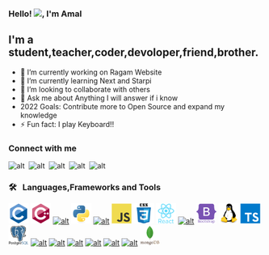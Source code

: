 ### Hello! <a href="https://www.gautamkrishnar.com/"><img src="https://media.giphy.com/media/hvRJCLFzcasrR4ia7z/giphy.gif" width="25px"></a>, I'm Amal 

## I'm a student,teacher,coder,devoloper,friend,brother.
- 🔭 I’m currently working on Ragam Website
- 🌱 I’m currently learning Next and Starpi
- 👯 I’m looking to collaborate with others
- 💬 Ask me about Anything I will answer if i know
- 2022 Goals: Contribute more to Open Source and expand my knowledge
- ⚡ Fun fact: I play Keyboard!!

### Connect with me

<a href="https://amalpmathews.tech" target="blank"><img alt="alt" width="40px" align="left" src="https://cdn-icons-png.flaticon.com/512/431/431979.png"></a>
<a href=" https://www.linkedin.com/in/amal-p-mathews/" target="blank"><img alt="alt" width="40px" align="left" src="https://cdn-icons-png.flaticon.com/512/174/174857.png"></a>
<a href="https://www.facebook.com/amalpullukottayil.mathew/" target="blank"><img alt="alt" width="40px" align="left" src="https://cdn-icons-png.flaticon.com/512/733/733547.png"></a>
<a href="https://www.instagram.com/amal_p_mathews_2003/" target="blank"><img alt="alt" width="40px" align="left" src="https://cdn-icons-png.flaticon.com/512/2111/2111463.png"></a>
<a href="mailto:amalpmathews2003@gmail.com" target="blank"><img alt="alt" width="40px" align="left" src="https://cdn-icons-png.flaticon.com/512/732/732200.png"></a>


<br/>

### 🛠️&nbsp;&nbsp; Languages,Frameworks and Tools
<a href='https://www.cprogramming.com/' target='blank'><img alighn='left' alt='alt' width='40px' src='https://raw.githubusercontent.com/devicons/devicon/master/icons/c/c-original.svg'/></a>
<a href='https://isocpp.org/' target='blank'><img alighn='left' alt='alt' width='40px' src='https://raw.githubusercontent.com/devicons/devicon/master/icons/cplusplus/cplusplus-original.svg'/></a>
<a href='https://www.java.com/en/' target='blank'><img alighn='left' alt='alt' width='40px' src='https://www.vectorlogo.zone/logos/java/java-icon.svg'/></a>
<a href='https://www.python.org/' target='blank'><img alighn='left' alt='alt' width='40px' src='https://raw.githubusercontent.com/devicons/devicon/master/icons/python/python-original.svg'/></a>
<a href='https://html.spec.whatwg.org/dev/' target='blank'><img alighn='left' alt='alt' width='40px' src='https://cdn-icons-png.flaticon.com/512/174/174854.png'/></a>
<a href='https://www.javascript.com/' target='blank'><img alighn='left' alt='alt' width='40px' src='https://raw.githubusercontent.com/devicons/devicon/master/icons/javascript/javascript-original.svg'/></a>
<a href='https://www.w3.org/Style/CSS/Overview.en.html' target='blank'><img alighn='left' alt='alt' width='40px' src='https://raw.githubusercontent.com/devicons/devicon/master/icons/css3/css3-original-wordmark.svg'/></a>
<a href='https://reactjs.org/' target='blank'><img alighn='left' alt='alt' width='40px' src='https://raw.githubusercontent.com/devicons/devicon/master/icons/react/react-original-wordmark.svg'/></a>
<a href='https://www.djangoproject.com/' target='blank'><img alighn='left' alt='alt' width='40px' src='https://static.djangoproject.com/img/logos/django-logo-negative.svg'/></a>
<a href='https://getbootstrap.com/' target='blank'><img alighn='left' alt='alt' width='40px' src='https://raw.githubusercontent.com/devicons/devicon/master/icons/bootstrap/bootstrap-plain-wordmark.svg'/></a>
<a href='https://www.linux.org/' target='blank'><img alighn='left' alt='alt' width='40px' src='https://raw.githubusercontent.com/devicons/devicon/master/icons/linux/linux-original.svg'/></a>
<a href='https://www.typescriptlang.org/' target='blank'><img alighn='left' alt='alt' width='40px' src='https://raw.githubusercontent.com/devicons/devicon/master/icons/typescript/typescript-original.svg'/></a>
<a href='https://www.postgresql.org/' target='blank'><img alighn='left' alt='alt' width='40px' src='https://raw.githubusercontent.com/devicons/devicon/master/icons/postgresql/postgresql-original-wordmark.svg'/></a>
<a href='https://www.sqlite.org/' target='blank'><img alighn='left' alt='alt' width='40px' src='https://camo.githubusercontent.com/1b8a779f280e099e2d67ab949dad604e25ce0d321e66474c04430201790b3874/68747470733a2f2f7777772e766563746f726c6f676f2e7a6f6e652f6c6f676f732f73716c6974652f73716c6974652d69636f6e2e737667'/></a>
<a href='https://postman.com/' target='blank'><img alighn='left' alt='alt' width='40px' src='https://camo.githubusercontent.com/93b32389bf746009ca2370de7fe06c3b5146f4c99d99df65994f9ced0ba41685/68747470733a2f2f7777772e766563746f726c6f676f2e7a6f6e652f6c6f676f732f676574706f73746d616e2f676574706f73746d616e2d69636f6e2e737667'/></a>
<a href='https://heroku.com/' target='blank'><img alighn='left' alt='alt' width='40px' src='https://camo.githubusercontent.com/df12cb598044a3f38efc1f45e3580558c324cf8789b79487125044eeebcc4dee/68747470733a2f2f7777772e766563746f726c6f676f2e7a6f6e652f6c6f676f732f6865726f6b752f6865726f6b752d69636f6e2e737667'/></a>
<a href='https://graphql.org/' target='blank'><img alighn='left' alt='alt' width='40px' src='https://camo.githubusercontent.com/07c382b68200c1a86d52d1682346e73e038b2f160c9afbc0af773fb3646882c8/68747470733a2f2f7777772e766563746f726c6f676f2e7a6f6e652f6c6f676f732f6772617068716c2f6772617068716c2d69636f6e2e737667'/></a>
<a href='https://cloud.google.com/' target='blank'><img alighn='left' alt='alt' width='40px' src='https://camo.githubusercontent.com/582944f6627732531ce1a2e20ad43538d1896e16a5f159ea28fd137dbb8e798a/68747470733a2f2f7777772e766563746f726c6f676f2e7a6f6e652f6c6f676f732f676f6f676c655f636c6f75642f676f6f676c655f636c6f75642d69636f6e2e737667'/></a>
<a href='https://git-scm.com/' target='blank'><img alighn='left' alt='alt' width='40px' src='https://camo.githubusercontent.com/fbfcb9e3dc648adc93bef37c718db16c52f617ad055a26de6dc3c21865c3321d/68747470733a2f2f7777772e766563746f726c6f676f2e7a6f6e652f6c6f676f732f6769742d73636d2f6769742d73636d2d69636f6e2e737667'/></a>
<a href='https://www.mysql.com/' target='blank'><img alighn='left' alt='alt' width='40px' src='https://raw.githubusercontent.com/devicons/devicon/master/icons/mongodb/mongodb-original-wordmark.svg'/></a>








[instagram]: https://www.instagram.com/amal_p_mathews_2003/
[linkedin]: https://www.linkedin.com/in/amal-p-mathews/
[facebook]:https://www.facebook.com/amalpullukottayil.mathew/
[gmail]:mailto:amalpmathews2003@gmail.com
[portfolio]:https://amalpmathews2003.github.io/HTML-Projects/Personal%20Website/

[python]:https://www.python.org/
[c++]:https://isocpp.org/
[c]:https://en.wikipedia.org/wiki/C_(programming_language)
[java]:https://www.java.com/en/
[html]:https://html.spec.whatwg.org/dev/
[js]:https://www.javascript.com/
[css]:https://www.w3.org/Style/CSS/Overview.en.html
[react]:https://reactjs.org/
[vue]:https://vuejs.org/
[django]:https://www.djangoproject.com/
[starpi]:https://strapi.io/
[sublime]:https://www.sublimetext.com/
[vscode]:https://code.visualstudio.com/
[chrome]:https://www.google.com/intl/en_in/chrome/

[bootstrap]:https://getbootstrap.com/
[linux]:https://www.linux.org/
[react]:https://reactjs.org/
[typescript]:https://www.typescriptlang.org/
[postgres]:https://www.postgresql.org/
[sqllite]:https://www.sqlite.org/
[postman]:https://postman.com/
[heroku]:https://heroku.com/
[graphql]:https://graphql.org/
[gcloud]:https://cloud.google.com/
[git]:https://git-scm.com/
[mysql]:https://www.mysql.com/
[mangodb]:https://www.mongodb.com/